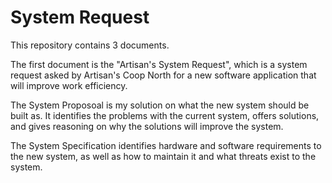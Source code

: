 # System Request

This repository contains 3 documents.

The first document is the "Artisan's System Request", which is a system request asked by Artisan's Coop North for a new software application that will improve work efficiency.

The System Proposoal is my solution on what the new system should be built as. It identifies the problems with the current system, offers solutions, and gives reasoning on why the solutions will improve the system.

The System Specification identifies hardware and software requirements to the new system, as well as how to maintain it and what threats exist to the system.
